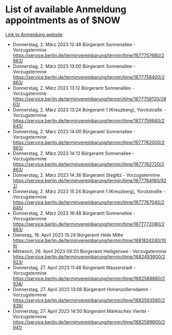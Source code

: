 # List of available Anmeldung appointments as of $NOW
[Link to Anmeldung website](https://service.berlin.de/terminvereinbarung/termin/tag.php?termin=1&anliegen[]=120686&dienstleisterlist=122210,122217,327316,122219,327312,122227,327314,122231,327346,122243,327348,122254,122252,329742,122260,329745,122262,329748,122271,327278,122273,327274,122277,327276,330436,122280,327294,122282,327290,122284,327292,122291,327270,122285,327266,122286,327264,122296,327268,150230,329760,122297,327286,122294,327284,122312,329763,122314,329775,122304,327330,122311,327334,122309,327332,317869,122281,327352,122279,329772,122283,122276,327324,122274,327326,122267,329766,122246,327318,122251,327320,122257,327322,122208,327298,122226,327300&herkunft=http%3A%2F%2Fservice.berlin.de%2Fdienstleistung%2F120686%2F)
- Donnerstag, 2. März 2023 12:48 Bürgeramt Sonnenallee - Vorzugstermine https://service.berlin.de/terminvereinbarung/termin/time/1677757680/2863/
- Donnerstag, 2. März 2023 13:00 Bürgeramt Sonnenallee - Vorzugstermine https://service.berlin.de/terminvereinbarung/termin/time/1677758400/2863/
- Donnerstag, 2. März 2023 13:12 Bürgeramt Sonnenallee - Vorzugstermine https://service.berlin.de/terminvereinbarung/termin/time/1677759120/2863/
- Donnerstag, 2. März 2023 13:24 Bürgeramt 1 (Kreuzberg), Yorckstraße - Vorzugstermine https://service.berlin.de/terminvereinbarung/termin/time/1677759840/2845/
- Donnerstag, 2. März 2023 14:00 Bürgeramt Sonnenallee - Vorzugstermine https://service.berlin.de/terminvereinbarung/termin/time/1677762000/2863/
- Donnerstag, 2. März 2023 14:12 Bürgeramt Sonnenallee - Vorzugstermine https://service.berlin.de/terminvereinbarung/termin/time/1677762720/2863/
- Donnerstag, 2. März 2023 14:36 Bürgeramt Steglitz - Vorzugstermine https://service.berlin.de/terminvereinbarung/termin/time/1677764160/922/
- Donnerstag, 2. März 2023 15:24 Bürgeramt 1 (Kreuzberg), Yorckstraße - Vorzugstermine https://service.berlin.de/terminvereinbarung/termin/time/1677767040/2845/
- Donnerstag, 2. März 2023 16:48 Bürgeramt Sonnenallee - Vorzugstermine https://service.berlin.de/terminvereinbarung/termin/time/1677772080/2863/
- Dienstag, 18. April 2023 15:24 Bürgeramt Helle Mitte https://service.berlin.de/terminvereinbarung/termin/time/1681824240/109/
- Mittwoch, 26. April 2023 09:20 Bürgeramt Heiligensee - Vorzugstermine https://service.berlin.de/terminvereinbarung/termin/time/1682493600/2923/
- Donnerstag, 27. April 2023 11:48 Bürgeramt Wasserstadt - Vorzugstermine https://service.berlin.de/terminvereinbarung/termin/time/1682588880/2938/
- Donnerstag, 27. April 2023 13:06 Bürgeramt Hohenzollerndamm - Vorzugstermine https://service.berlin.de/terminvereinbarung/termin/time/1682593560/2839/
- Donnerstag, 27. April 2023 14:50 Bürgeramt Märkisches Viertel - Vorzugstermine https://service.berlin.de/terminvereinbarung/termin/time/1682599800/2941/
